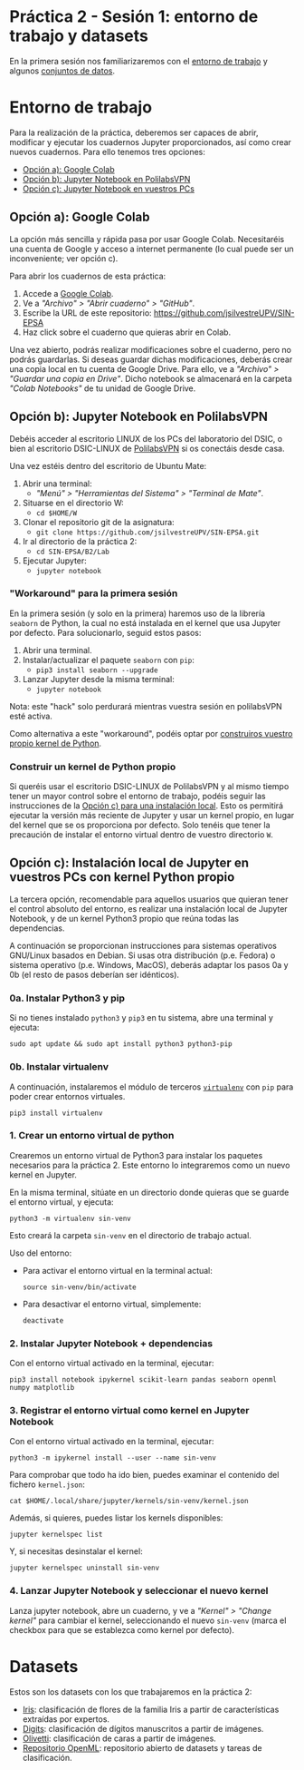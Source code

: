 # Práctica 2 - Sesión 1: entorno de trabajo y datasets

En la primera sesión nos familiarizaremos con el [entorno de trabajo](#entorno-de-trabajo) y algunos
[conjuntos de datos](#datasets).

# Entorno de trabajo

Para la realización de la práctica, deberemos ser capaces de abrir, modificar y ejecutar los cuadernos Jupyter proporcionados, así como crear nuevos cuadernos. Para ello tenemos tres opciones:

- [Opción a): Google Colab](#opción-a-google-colab)
- [Opción b): Jupyter Notebook en PolilabsVPN](#opción-b-jupyter-notebook-en-polilabsvpn)
- [Opción c): Jupyter Notebook en vuestros PCs](#opción-c-instalación-local-de-jupyter-en-vuestros-pcs-con-kernel-python-propio)


## Opción a): Google Colab

La opción más sencilla y rápida pasa por usar Google Colab. Necesitaréis una cuenta de Google y acceso a internet permanente (lo cual puede ser un inconveniente; ver opción c).

Para abrir los cuadernos de esta práctica:

1. Accede a [Google Colab](https://colab.research.google.com/).
1. Ve a *"Archivo" > "Abrir cuaderno" > "GitHub"*.
1. Escribe la URL de este repositorio: 
    https://github.com/jsilvestreUPV/SIN-EPSA
1. Haz click sobre el cuaderno que quieras abrir en Colab.

Una vez abierto, podrás realizar modificaciones sobre el cuaderno, pero no podrás guardarlas. Si deseas guardar dichas modificaciones, deberás crear una copia local en tu cuenta de Google Drive. Para ello, ve a *"Archivo" > "Guardar una copia en Drive"*. Dicho notebook se almacenará en la carpeta *"Colab Notebooks"* de tu unidad de Google Drive.

## Opción b): Jupyter Notebook en PolilabsVPN

Debéis acceder al escritorio LINUX de los PCs del laboratorio del DSIC, o bien al escritorio DSIC-LINUX de [PolilabsVPN](https://polilabsvpn.upv.es/) si os conectáis desde casa. 

Una vez estéis dentro del escritorio de Ubuntu Mate:

1. Abrir una terminal: 
    + *"Menú" > "Herramientas del Sistema" > "Terminal de Mate"*.
1. Situarse en el directorio W:
    + `cd $HOME/W`
1. Clonar el repositorio git de la asignatura:
    + `git clone https://github.com/jsilvestreUPV/SIN-EPSA.git`
1. Ir al directorio de la práctica 2:
    + `cd SIN-EPSA/B2/Lab`
1. Ejecutar Jupyter:
    + `jupyter notebook`

### "Workaround" para la primera sesión

En la primera sesión (y solo en la primera) haremos uso de la librería `seaborn` de Python, la cual no está instalada en el kernel que usa Jupyter por defecto. Para solucionarlo, seguid estos pasos:

1. Abrir una terminal.
2. Instalar/actualizar el paquete `seaborn` con `pip`:
    + `pip3 install seaborn --upgrade`
3. Lanzar Jupyter desde la misma terminal:
    + `jupyter notebook`

Nota: este "hack" solo perdurará mientras vuestra sesión en polilabsVPN esté activa. 

Como alternativa a este "workaround", podéis optar por [construiros vuestro propio kernel de Python](#construir-un-kernel-python-propio).

### Construir un kernel de Python propio

Si queréis usar el escritorio DSIC-LINUX de PolilabsVPN y al mismo tiempo tener un mayor control sobre el entorno de trabajo, podéis seguir las instrucciones de la [Opción  c) para una instalación local](#opción-c-instalación-local-de-jupyter-en-vuestros-pcs-con-kernel-propio). Esto os permitirá ejecutar la versión más reciente de Jupyter y usar un kernel propio, en lugar del kernel que se os proporciona por defecto. Solo tenéis que tener la precaución de instalar el entorno virtual dentro de vuestro directorio `W`.

## Opción c): Instalación local de Jupyter en vuestros PCs con kernel Python propio

La tercera opción, recomendable para aquellos usuarios que quieran tener el control absoluto del entorno, es realizar una instalación local de Jupyter Notebook, y de un kernel Python3 propio que reúna todas las dependencias.

A continuación se proporcionan instrucciones para sistemas operativos GNU/Linux basados en Debian. Si usas otra distribución (p.e. Fedora) o sistema operativo (p.e. Windows, MacOS), deberás adaptar los pasos 0a y 0b (el resto de pasos deberían ser idénticos). 

### 0a. Instalar Python3 y pip

Si no tienes instalado `python3` y `pip3` en tu sistema, abre una terminal y ejecuta:

`sudo apt update && sudo apt install python3 python3-pip`

### 0b. Instalar virtualenv

A continuación, instalaremos el módulo de terceros [`virtualenv`](https://pypi.org/project/virtualenv/) con `pip` para poder crear entornos virtuales.

`pip3 install virtualenv`

### 1. Crear un entorno virtual de python

Crearemos un entorno virtual de Python3 para instalar los paquetes necesarios para la práctica 2. Este entorno lo integraremos como un nuevo kernel en Jupyter.

En la misma terminal, sitúate en un directorio donde quieras que se guarde el entorno virtual, y ejecuta:

  `python3 -m virtualenv sin-venv` 

Esto creará la carpeta `sin-venv` en el directorio de trabajo actual. 

Uso del entorno:

- Para activar el entorno virtual en la terminal actual:

  `source sin-venv/bin/activate`

- Para desactivar el entorno virtual, simplemente:

  `deactivate`


### 2. Instalar Jupyter Notebook + dependencias

Con el entorno virtual activado en la terminal, ejecutar:

`pip3 install notebook ipykernel scikit-learn pandas seaborn openml numpy matplotlib`

### 3. Registrar el entorno virtual como kernel en Jupyter Notebook

Con el entorno virtual activado en la terminal, ejecutar:

`python3 -m ipykernel install --user --name sin-venv`

Para comprobar que todo ha ido bien, puedes examinar el contenido del fichero `kernel.json`:

`cat $HOME/.local/share/jupyter/kernels/sin-venv/kernel.json`

Además, si quieres, puedes listar los kernels disponibles:

`jupyter kernelspec list`

Y, si necesitas desinstalar el kernel:

`jupyter kernelspec uninstall sin-venv`

### 4. Lanzar Jupyter Notebook y seleccionar el nuevo kernel

Lanza jupyter notebook, abre un cuaderno, y ve a *"Kernel" > "Change kernel"* para cambiar el kernel, seleccionando el nuevo `sin-venv` (marca el checkbox para que se establezca como kernel por defecto).

# Datasets

Estos son los datasets con los que trabajaremos en la práctica 2:

- [Iris](01_iris.ipynb): clasificación de flores de la familia Iris a partir de características extraídas por expertos.
- [Digits](02_digits.ipynb): clasificación de dígitos manuscritos a partir de imágenes.
- [Olivetti](03_olivetti.ipynb): clasificación de caras a partir de imágenes.
- [Repositorio OpenML](04_openml.ipynb): repositorio abierto de datasets y tareas de clasificación.